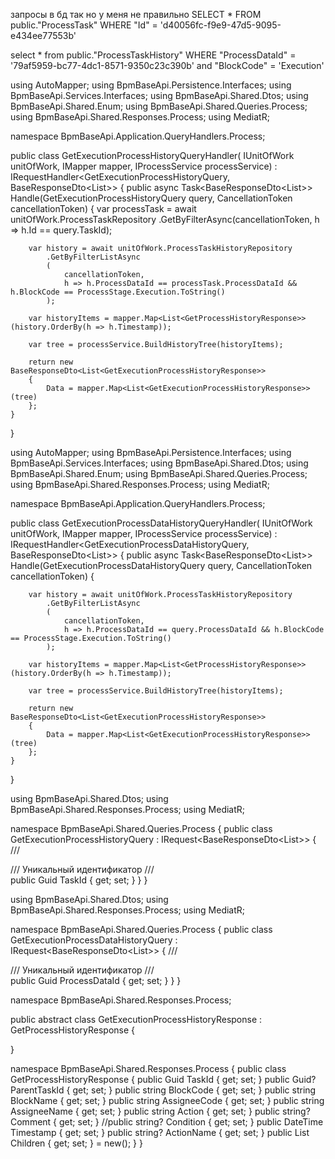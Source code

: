 запросы в бд так но у меня не правильно SELECT * FROM public."ProcessTask"
WHERE "Id" = 'd40056fc-f9e9-47d5-9095-e434ee77553b'


select * from public."ProcessTaskHistory"
WHERE "ProcessDataId" = '79af5959-bc77-4dc1-8571-9350c23c390b' and "BlockCode" = 'Execution' 



using AutoMapper;
using BpmBaseApi.Persistence.Interfaces;
using BpmBaseApi.Services.Interfaces;
using BpmBaseApi.Shared.Dtos;
using BpmBaseApi.Shared.Enum;
using BpmBaseApi.Shared.Queries.Process;
using BpmBaseApi.Shared.Responses.Process;
using MediatR;

namespace BpmBaseApi.Application.QueryHandlers.Process;


public class GetExecutionProcessHistoryQueryHandler(
    IUnitOfWork unitOfWork,
    IMapper mapper,
    IProcessService processService) :
    IRequestHandler<GetExecutionProcessHistoryQuery, BaseResponseDto<List<GetExecutionProcessHistoryResponse>>>
{
    public async Task<BaseResponseDto<List<GetExecutionProcessHistoryResponse>>> Handle(GetExecutionProcessHistoryQuery query, CancellationToken cancellationToken)
    {
        var processTask = await unitOfWork.ProcessTaskRepository
            .GetByFilterAsync(cancellationToken, h => h.Id == query.TaskId);

        var history = await unitOfWork.ProcessTaskHistoryRepository
            .GetByFilterListAsync
            (
                cancellationToken,
                h => h.ProcessDataId == processTask.ProcessDataId && h.BlockCode == ProcessStage.Execution.ToString()
            );

        var historyItems = mapper.Map<List<GetProcessHistoryResponse>>(history.OrderBy(h => h.Timestamp));

        var tree = processService.BuildHistoryTree(historyItems);

        return new BaseResponseDto<List<GetExecutionProcessHistoryResponse>>
        {
            Data = mapper.Map<List<GetExecutionProcessHistoryResponse>>(tree)
        };
    }
}


using AutoMapper;
using BpmBaseApi.Persistence.Interfaces;
using BpmBaseApi.Services.Interfaces;
using BpmBaseApi.Shared.Dtos;
using BpmBaseApi.Shared.Enum;
using BpmBaseApi.Shared.Queries.Process;
using BpmBaseApi.Shared.Responses.Process;
using MediatR;

namespace BpmBaseApi.Application.QueryHandlers.Process;

public class GetExecutionProcessDataHistoryQueryHandler(
    IUnitOfWork unitOfWork,
    IMapper mapper,
    IProcessService processService) :
    IRequestHandler<GetExecutionProcessDataHistoryQuery, BaseResponseDto<List<GetExecutionProcessHistoryResponse>>>
{
    public async Task<BaseResponseDto<List<GetExecutionProcessHistoryResponse>>> Handle(GetExecutionProcessDataHistoryQuery query, CancellationToken cancellationToken)
    {
        
        var history = await unitOfWork.ProcessTaskHistoryRepository
            .GetByFilterListAsync
            (
                cancellationToken,
                h => h.ProcessDataId == query.ProcessDataId && h.BlockCode == ProcessStage.Execution.ToString()
            );

        var historyItems = mapper.Map<List<GetProcessHistoryResponse>>(history.OrderBy(h => h.Timestamp));

        var tree = processService.BuildHistoryTree(historyItems);

        return new BaseResponseDto<List<GetExecutionProcessHistoryResponse>>
        {
            Data = mapper.Map<List<GetExecutionProcessHistoryResponse>>(tree)
        };
    }
}


using BpmBaseApi.Shared.Dtos;
using BpmBaseApi.Shared.Responses.Process;
using MediatR;

namespace BpmBaseApi.Shared.Queries.Process
{
    public class GetExecutionProcessHistoryQuery : IRequest<BaseResponseDto<List<GetExecutionProcessHistoryResponse>>>
    {
        /// <summary>
        /// Уникальный идентификатор 
        /// </summary>
        public Guid TaskId { get; set; }
    }
}


using BpmBaseApi.Shared.Dtos;
using BpmBaseApi.Shared.Responses.Process;
using MediatR;

namespace BpmBaseApi.Shared.Queries.Process
{
    public class GetExecutionProcessDataHistoryQuery : IRequest<BaseResponseDto<List<GetExecutionProcessHistoryResponse>>>
    {
        /// <summary>
        /// Уникальный идентификатор 
        /// </summary>
        public Guid ProcessDataId { get; set; }
    }
}

namespace BpmBaseApi.Shared.Responses.Process;

public abstract class GetExecutionProcessHistoryResponse : GetProcessHistoryResponse
{
    
}


namespace BpmBaseApi.Shared.Responses.Process
{
    public class GetProcessHistoryResponse
    {
        public Guid TaskId { get; set; }
        public Guid? ParentTaskId { get; set; }
        public string BlockCode { get; set; }
        public string BlockName { get; set; }
        public string AssigneeCode { get; set; }
        public string AssigneeName { get; set; }
        public string Action { get; set; }
        public string? Comment { get; set; }
        //public string? Condition { get; set; }
        public DateTime Timestamp { get; set; }
        public string? ActionName { get; set; }
        public List<GetProcessHistoryResponse> Children { get; set; } = new();
    }
}



